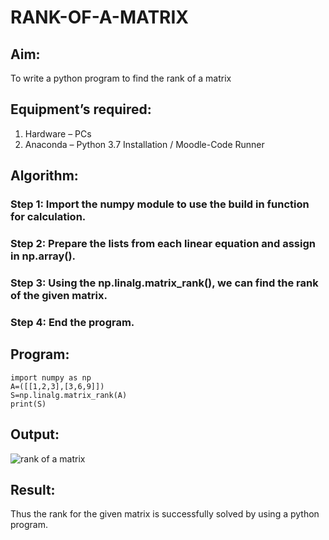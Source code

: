 # RANK-OF-A-MATRIX
## Aim:
To write a python program to find the rank of a matrix
## Equipment’s required:
1. 	Hardware – PCs
2. 	Anaconda – Python 3.7 Installation / Moodle-Code Runner
## Algorithm:
### Step 1: Import the numpy module to use the build in function for calculation.
### Step 2: Prepare the lists from each linear equation and assign in np.array().
### Step 3: Using the np.linalg.matrix_rank(), we can find the rank of the given matrix.
### Step 4: End the program.
## Program:
```
import numpy as np
A=([[1,2,3],[3,6,9]])
S=np.linalg.matrix_rank(A)
print(S)
```
## Output:

![rank of a matrix](https://user-images.githubusercontent.com/121418522/212114665-c3eb4227-7a66-480b-b191-bbfa969d5788.png)

## Result:
Thus the rank for the given matrix is successfully solved by  using a python program.

